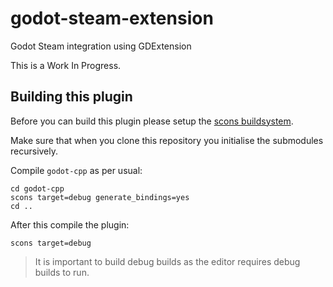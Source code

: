 # godot-steam-extension

Godot Steam integration using GDExtension

This is a Work In Progress.

## Building this plugin
Before you can build this plugin please setup the [scons buildsystem](https://docs.godotengine.org/en/stable/development/compiling/index.html).

Make sure that when you clone this repository you initialise the submodules recursively.

Compile `godot-cpp` as per usual:
```
cd godot-cpp
scons target=debug generate_bindings=yes
cd ..
```

After this compile the plugin:
```
scons target=debug
```

> It is important to build debug builds as the editor requires debug builds to run.
